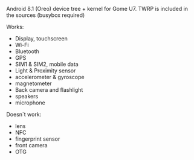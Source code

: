 Android 8.1 (Oreo) device tree + kernel for Gome U7. TWRP is included in the sources (busybox required)

Works:
  - Display, touchscreen
  - Wi-Fi
  - Bluetooth
  - GPS
  - SIM1 & SIM2, mobile data
  - Light & Proximity sensor
  - accelerometer & gyroscope
  - magnetometer
  - Back camera and flashlight
  - speakers
  - microphone
  
Doesn`t work:
  - lens
  - NFC
  - fingerprint sensor
  - front camera
  - OTG
